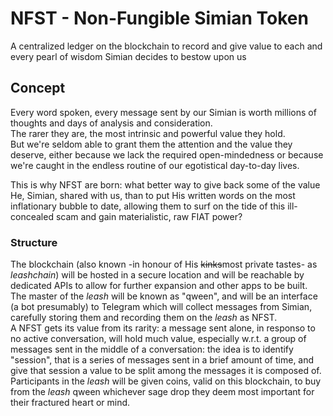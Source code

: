 # NFST - Non-Fungible Simian Token
A centralized ledger on the blockchain to record and give value to each and every pearl of wisdom Simian decides to bestow upon us  

## Concept
Every word spoken, every message sent by our Simian is worth millions of thoughts and days of analysis and consideration.  
The rarer they are, the most intrinsic and powerful value they hold.  
But we're seldom able to grant them the attention and the value they deserve, either because we lack the required open-mindedness or because we're caught in the endless routine of our egotistical day-to-day lives.  

This is why NFST are born: what better way to give back some of the value He, Simian, shared with us, than to put His written words on the most inflationary bubble to date, allowing them to surf on the tide of this ill-concealed scam and gain materialistic, raw FIAT power?  

### Structure
The blockchain (also known -in honour of His ~~kinks~~most private tastes- as *leashchain*) will be hosted in a secure location and will be reachable by dedicated APIs to allow for further expansion and other apps to be built.  
The master of the *leash* will be known as "qween", and will be an interface (a bot presumably) to Telegram which will collect messages from Simian, carefully storing them and recording them on the *leash* as NFST.  
A NFST gets its value from its rarity: a message sent alone, in responso to no active conversation, will hold much value, especially w.r.t. a group of messages sent in the middle of a conversation: the idea is to identify "session", that is a series of messages sent in a brief amount of time, and give that session a value to be split among the messages it is composed of.  
Participants in the *leash* will be given coins, valid on this blockchain, to buy from the *leash* qween whichever sage drop they deem most important for their fractured heart or mind.